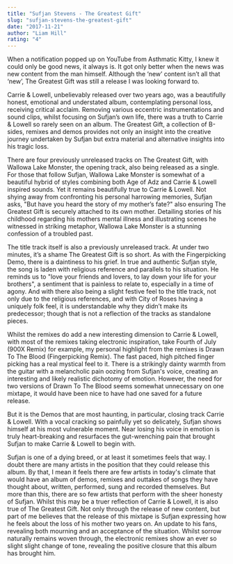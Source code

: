 ```yaml
---
title: "Sufjan Stevens - The Greatest Gift"
slug: "sufjan-stevens-the-greatest-gift"
date: "2017-11-21"
author: "Liam Hill"
rating: "4"
---
```


When a notification popped up on YouTube from Asthmatic Kitty, I knew it could only be good news, it always is. It got only better when the news was new content from the man himself. Although the ‘new’ content isn’t all that ‘new’, The Greatest Gift was still a release I was looking forward to.

Carrie & Lowell, unbelievably released over two years ago, was a beautifully honest, emotional and understated album, contemplating personal loss, receiving critical acclaim. Removing various eccentric instrumentations and sound clips, whilst focusing on Sufjan’s own life, there was a truth to Carrie & Lowell so rarely seen on an album. The Greatest Gift, a collection of B-sides, remixes and demos provides not only an insight into the creative journey undertaken by Sufjan but extra material and alternative insights into his tragic loss.

There are four previously unreleased tracks on The Greatest Gift, with Wallowa Lake Monster, the opening track, also being released as a single. For those that follow Sufjan, Wallowa Lake Monster is somewhat of a beautiful hybrid of styles combining both Age of Adz and Carrie & Lowell inspired sounds. Yet it remains beautifully true to Carrie & Lowell. Not shying away from confronting his personal harrowing memories, Sufjan asks, "But have you heard the story of my mother’s fate?" also ensuring The Greatest Gift is securely attached to its own mother. Detailing stories of his childhood regarding his mothers mental illness and illustrating scenes he witnessed in striking metaphor, Wallowa Lake Monster is a stunning confession of a troubled past.

The title track itself is also a previously unreleased track. At under two minutes, it’s a shame The Greatest Gift is so short. As with the Fingerpicking Demo, there is a daintiness to his grief. In true and authentic Sufjan style, the song is laden with religious reference and parallels to his situation. He reminds us to "love your friends and lovers, to lay down your life for your brothers", a sentiment that is painless to relate to, especially in a time of agony. And with there also being a slight festive feel to the title track, not only due to the religious references, and with City of Roses having a uniquely folk feel, it is understandable why they didn’t make its predecessor; though that is not a reflection of the tracks as standalone pieces.

Whilst the remixes do add a new interesting dimension to Carrie & Lowell, with most of the remixes taking electronic inspiration, take Fourth of July (900X Remix) for example, my personal highlight from the remixes is Drawn To The Blood (Fingerpicking Remix). The fast paced, high pitched finger picking has a real mystical feel to it. There is a strikingly dainty warmth from the guitar with a melancholic pain oozing from Sufjan's voice, creating an interesting and likely realistic dichotomy of emotion. However, the need for two versions of Drawn To The Blood seems somewhat unnecessary on one mixtape, it would have been nice to have had one saved for a future release.

But it is the Demos that are most haunting, in particular, closing track Carrie & Lowell. With a vocal cracking so painfully yet so delicately, Sufjan shows himself at his most vulnerable moment. Near losing his voice in emotion is truly heart-breaking and resurfaces the gut-wrenching pain that brought Sufjan to make Carrie & Lowell to begin with.

Sufjan is one of a dying breed, or at least it sometimes feels that way. I doubt there are many artists in the position that they could release this album. By that, I mean it feels there are few artists in today's climate that would have an album of demos, remixes and outtakes of songs they have thought about, written, performed, sung and recorded themselves. But more than this, there are so few artists that perform with the sheer honesty of Sufjan. Whilst this may be a truer reflection of Carrie & Lowell, it is also true of The Greatest Gift. Not only through the release of new content, but part of me believes that the release of this mixtape is Sufjan expressing how he feels about the loss of his mother two years on. An update to his fans, revealing both mourning and an acceptance of the situation. Whilst sorrow naturally remains woven through, the electronic remixes show an ever so slight slight change of tone, revealing the positive closure that this album has brought him.

